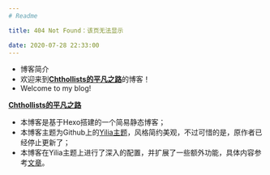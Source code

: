 ```yaml
---
# Readme

title: 404 Not Found：该页无法显示 

date: 2020-07-28 22:33:00 
---
```


* 博客简介
* 欢迎来到[**Chthollists的平凡之路**](https://chthollists.github.io/)的博客！
* Welcome to my blog!

[**Chthollists的平凡之路**](https://chthollists.github.io/)

* 本博客是基于Hexo搭建的一个简易静态博客；
* 本博客主题为Github上的[Yilia主题](https://github.com/dongshuyan/live2dDemo)，风格简约美观，不过可惜的是，原作者已经停止更新了；
* 本博客在Yilia主题上进行了深入的配置，并扩展了一些额外功能，具体内容参考[文章](https://chthollists.github.io/2020/07/28/Hexo%20Blogs/)。